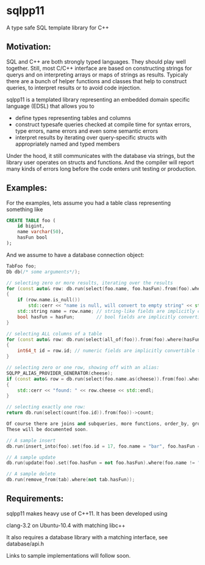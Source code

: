 sqlpp11
=======

A type safe SQL template library for C++


Motivation:
-----------
SQL and C++ are both strongly typed languages. They should play well together. Still, most C/C++ interface are based on constructing strings for querys and on interpreting arrays or maps of strings as results. Typicaly there are a bunch of helper functions and classes that help to construct queries, to interpret results or to avoid code injection.

sqlpp11 is a templated library representing an embedded domain specific language (EDSL) that allows you to

  * define types representing tables and columns
  * construct typesafe queries checked at compile time for syntax errors, type errors, name errors and even some semantic errors
  * interpret results by iterating over query-specific structs with appropriately named and typed members

Under the hood, it still communicates with the database via strings, but the library user operates on structs and functions. And the compiler will report many kinds of errors long before the code enters unit testing or production.

Examples:
---------
For the examples, lets assume you had a table class representing something like 

```SQL
CREATE TABLE foo (
	id bigint,
	name varchar(50),
	hasFun bool
);
```

And we assume to have a database connection object:

```C++
TabFoo foo;
Db db(/* some arguments*/);

// selecting zero or more results, iterating over the results
for (const auto& row: db.run(select(foo.name, foo.hasFun).from(foo).where(foo.id > 17 and foo.name.like("%bar%"))))
{
	if (row.name.is_null())
		std::cerr << "name is null, will convert to empty string" << std::endl;
	std::string name = row.name; // string-like fields are implicitly convertible to string
	bool hasFun = hasFun;        // bool fields are implicitly convertible to bool
}

// selecting ALL columns of a table
for (const auto& row: db.run(select(all_of(foo)).from(foo).where(hasFun or foo.name == "joker")))
{
	int64_t id = row.id; // numeric fields are implicitly convertible to numeric c++ types
}

// selecting zero or one row, showing off with an alias:
SQLPP_ALIAS_PROVIDER_GENERATOR(cheese);
if (const auto& row = db.run(select(foo.name.as(cheese)).from(foo).where(foo.id == 17)))
{
	std::cerr << "found: " << row.cheese << std::endl;
}

// selecting exactly one row:
return db.run(select(count(foo.id)).from(foo))->count;

Of course there are joins and subqueries, more functions, order_by, group_by etc.
These will be documented soon.

// A sample insert
db.run(insert_into(foo).set(foo.id = 17, foo.name = "bar", foo.hasFun = true));

// A sample update
db.run(update(foo).set(foo.hasFun = not foo.hasFun).where(foo.name != "nobody");

// A sample delete
db.run(remove_from(tab).where(not tab.hasFun));
```

Requirements:
-------------
sqlpp11 makes heavy use of C++11. It has been developed using 

clang-3.2 on Ubuntu-10.4 with matching libc++

It also requires a database library with a matching interface, see database/api.h

Links to sample implementations will follow soon.



